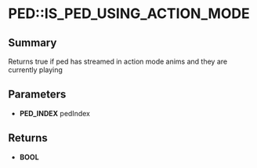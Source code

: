 # PED::IS_PED_USING_ACTION_MODE

## Summary
Returns true if ped has streamed in action mode anims and they are currently playing

## Parameters
* **PED_INDEX** pedIndex

## Returns
* **BOOL**